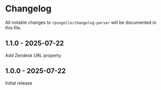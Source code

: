 # Changelog

All notable changes to `rpungello/changelog-parser` will be documented in this file.

## 1.1.0 - 2025-07-22

Add Zendesk URL property

## 1.0.0 - 2025-07-22

Initial release
